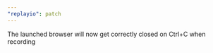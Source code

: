 ```yaml
---
"replayio": patch
---
```


The launched browser will now get correctly closed on Ctrl+C when recording
